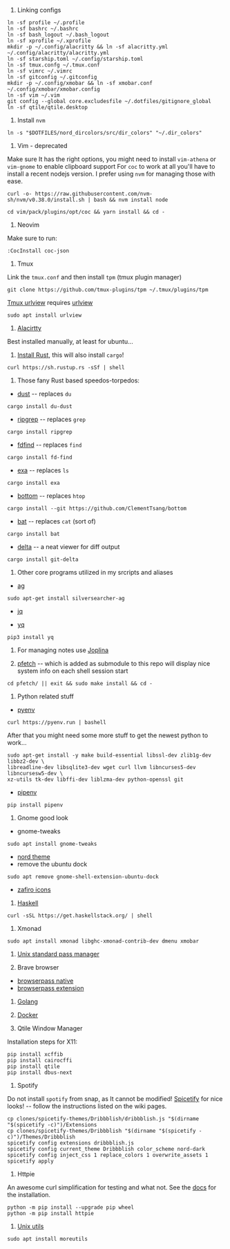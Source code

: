1. Linking configs

```shell
ln -sf profile ~/.profile
ln -sf bashrc ~/.bashrc
ln -sf bash_logout ~/.bash_logout
ln -sf xprofile ~/.xprofile
mkdir -p ~/.config/alacritty && ln -sf alacritty.yml ~/.config/alacritty/alacritty.yml
ln -sf starship.toml ~/.config/starship.toml
ln -sf tmux.confg ~/.tmux.conf
ln -sf vimrc ~/.vimrc
ln -sf gitconfig ~/.gitconfig
mkdir -p ~/.config/xmobar && ln -sf xmobar.conf ~/.config/xmobar/xmobar.config
ln -sf vim ~/.vim
git config --global core.excludesfile ~/.dotfiles/gitignore_global
ln -sf qtile/qtile.desktop 
```

1. Install `nvm`

```shell
ln -s "$DOTFILES/nord_dircolors/src/dir_colors" "~/.dir_colors"
```

1. Vim - deprecated

Make sure It has the right options, you might need to install `vim-athena` or `vim-gnome` to enable clipboard support
For `coc` to work at all you'll have to install a recent nodejs version. I prefer using `nvm` for managing those with ease.

```shell
curl -o- https://raw.githubusercontent.com/nvm-sh/nvm/v0.38.0/install.sh | bash && nvm install node
```

```shell
cd vim/pack/plugins/opt/coc && yarn install && cd -
```

1. Neovim

Make sure to run:
```shell
:CocInstall coc-json
```

1. Tmux

Link the `tmux.conf` and then install `tpm` (tmux plugin manager)

```shell
git clone https://github.com/tmux-plugins/tpm ~/.tmux/plugins/tpm
```

[Tmux urlview](https://github.com/tmux-plugins/tmux-urlview) requires [urlview](https://github.com/sigpipe/urlview)

```shell
sudo apt install urlview
```

1. [Alacirtty](https://github.com/alacritty/alacritty/blob/master/INSTALL.md)

Best installed manually, at least for ubuntu...

1. [Install Rust](https://doc.rust-lang.org/cargo/getting-started/installation.html), this will also install `cargo`!

```shell
curl https://sh.rustup.rs -sSf | shell
```

1. Those fany Rust based speedos-torpedos:

- [dust](https://github.com/bootandy/dust) -- replaces `du`

```shell
cargo install du-dust
```

- [ripgrep](https://github.com/BurntSushi/ripgrep) -- replaces `grep`

```shell
cargo install ripgrep
```

- [fdfind](https://github.com/sharkdp/fd) -- replaces `find`

```shell
cargo install fd-find
```

- [exa](https://github.com/ogham/exa) -- replaces `ls`

```shell
cargo install exa
```

- [bottom](https://github.com/ClementTsang/bottom) -- replaces `htop`

```shell
cargo install --git https://github.com/ClementTsang/bottom
```

- [bat](https://github.com/sharkdp/bat) -- replaces `cat` (sort of)

```shell
cargo install bat
```

- [delta](https://github.com/dandavison/delta) -- a neat viewer for diff output

```shell
cargo install git-delta
```

1. Other core programs utilized in my srcripts and aliases

- [ag](https://github.com/ggreer/the_silver_searcher)

```shell
sudo apt-get install silversearcher-ag
```

- [jq](https://stedolan.github.io/jq/download/)

- [yq](https://github.com/kislyuk/yq)

```shell
pip3 install yq
```

1. For managing notes use [Joplina](https://joplinapp.org/)

1. [pfetch](https://github.com/dylanaraps/pfetch) -- which is added as submodule to this repo will display nice system info on each shell session start

```shell
cd pfetch/ || exit && sudo make install && cd -
```

1. Python related stuff

- [pyenv](https://github.com/pyenv/pyenv)

```shell
curl https://pyenv.run | bashell
```

After that you might need some more stuff to get the newest python to work...

```shell
sudo apt-get install -y make build-essential libssl-dev zlib1g-dev libbz2-dev \
libreadline-dev libsqlite3-dev wget curl llvm libncurses5-dev libncursesw5-dev \
xz-utils tk-dev libffi-dev liblzma-dev python-openssl git
```

- [pipenv](https://pipenv.pypa.io/en/latest/)

```shell
pip install pipenv
```

1. Gnome good look

- gnome-tweaks

```shell
sudo apt install gnome-tweaks
```

- [nord theme](https://github.com/EliverLara/Nordic)
- remove the ubuntu dock

```shell
sudo apt remove gnome-shell-extension-ubuntu-dock
```

- [zafiro icons](https://www.opendesktop.org/s/Gnome/p/1209330/)

1. [Haskell](https://docs.haskellstack.org/en/stable/install_and_upgrade/)

```shell
curl -sSL https://get.haskellstack.org/ | shell
```

1. Xmonad

```shell
sudo apt install xmonad libghc-xmonad-contrib-dev dmenu xmobar
```

1. [Unix standard pass manager](https://www.passwordstore.org/)

1. Brave browser

- [browserpass native](https://github.com/browserpass/browserpass-native)
- [browserpass extension](https://github.com/browserpass/browserpass-extension)

1. [Golang](https://golang.org/doc/install)

1. [Docker](https://www.digitalocean.com/community/tutorials/how-to-install-and-use-docker-on-ubuntu-20-04)

1. Qtile Window Manager

Installation steps for X11:

```shell
pip install xcffib
pip install cairocffi
pip install qtile
pip install dbus-next
```

1. Spotify

Do not install `spotify` from snap, as It cannot be modified!
[Spicetify](https://github.com/khanhas/spicetify-cli) for nice looks! -- follow the instructions listed on the wiki pages.

```shell
cp clones/spicetify-themes/Dribbblish/dribbblish.js "$(dirname "$(spicetify -c)")/Extensions
cp clones/spicetify-themes/Dribbblish "$(dirname "$(spicetify -c)")/Themes/Dribbblish
spicetify config extensions dribbblish.js
spicetify config current_theme Dribbblish color_scheme nord-dark
spicetify config inject_css 1 replace_colors 1 overwrite_assets 1
spicetify apply
```

1. Httpie

An awesome curl simplification for testing and what not.
See the [docs](https://httpie.io/docs#installation) for the installation.

```shell
python -m pip install --upgrade pip wheel
python -m pip install httpie
```

1. [Unix utils](https://joeyh.name/code/moreutils/)

```
sudo apt install moreutils
```

